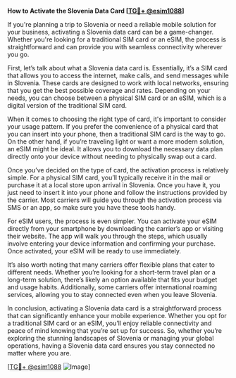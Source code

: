 **How to Activate the Slovenia Data Card [[TG💪+ @esim1088](https://t.me/s/esim1088)]**

If you're planning a trip to Slovenia or need a reliable mobile solution for your business, activating a Slovenia data card can be a game-changer. Whether you're looking for a traditional SIM card or an eSIM, the process is straightforward and can provide you with seamless connectivity wherever you go.

First, let’s talk about what a Slovenia data card is. Essentially, it’s a SIM card that allows you to access the internet, make calls, and send messages while in Slovenia. These cards are designed to work with local networks, ensuring that you get the best possible coverage and rates. Depending on your needs, you can choose between a physical SIM card or an eSIM, which is a digital version of the traditional SIM card.

When it comes to choosing the right type of card, it's important to consider your usage pattern. If you prefer the convenience of a physical card that you can insert into your phone, then a traditional SIM card is the way to go. On the other hand, if you’re traveling light or want a more modern solution, an eSIM might be ideal. It allows you to download the necessary data plan directly onto your device without needing to physically swap out a card.

Once you’ve decided on the type of card, the activation process is relatively simple. For a physical SIM card, you’ll typically receive it in the mail or purchase it at a local store upon arrival in Slovenia. Once you have it, you just need to insert it into your phone and follow the instructions provided by the carrier. Most carriers will guide you through the activation process via SMS or an app, so make sure you have these tools handy.

For eSIM users, the process is even simpler. You can activate your eSIM directly from your smartphone by downloading the carrier’s app or visiting their website. The app will walk you through the steps, which usually involve entering your device information and confirming your purchase. Once activated, your eSIM will be ready to use immediately.

It’s also worth noting that many carriers offer flexible plans that cater to different needs. Whether you’re looking for a short-term travel plan or a long-term solution, there’s likely an option available that fits your budget and usage habits. Additionally, some carriers offer international roaming services, allowing you to stay connected even when you leave Slovenia.

In conclusion, activating a Slovenia data card is a straightforward process that can significantly enhance your mobile experience. Whether you opt for a traditional SIM card or an eSIM, you’ll enjoy reliable connectivity and peace of mind knowing that you’re set up for success. So, whether you’re exploring the stunning landscapes of Slovenia or managing your global operations, having a Slovenia data card ensures you stay connected no matter where you are.

[[TG💪+ @esim1088](https://t.me/s/esim1088) ![Image](https://i.postimg.cc/Y0z9fWf4/image.png)]